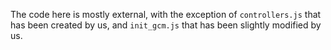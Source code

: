 The code here is mostly external, with the exception of `controllers.js` that has been created by us,
and `init_gcm.js` that has been slightly modified by us.
